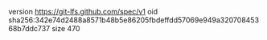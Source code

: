version https://git-lfs.github.com/spec/v1
oid sha256:342e74d2488a8571b48b5e86205fbdeffdd57069e949a32070845368b7ddc737
size 470
